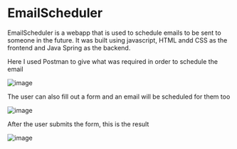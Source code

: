# EmailScheduler
EmailScheduler is a webapp that is used to schedule emails to be sent to someone in the future. It was built using javascript, HTML andd CSS as the frontend and Java Spring as the backend.

Here I used Postman to give what was required in order to schedule the email

![image](https://user-images.githubusercontent.com/17233438/168420054-0034a5da-c53d-4a75-aadb-0ce6e49ecded.png)

The user can also fill out a form and an email will be scheduled for them too

![image](https://user-images.githubusercontent.com/17233438/168420230-57ede056-190e-46ce-9e34-3dd5ee7d5a78.png)

After the user submits the form, this is the result

![image](https://user-images.githubusercontent.com/17233438/168420372-3e29bb25-3742-4119-b834-1b294499d36d.png)

